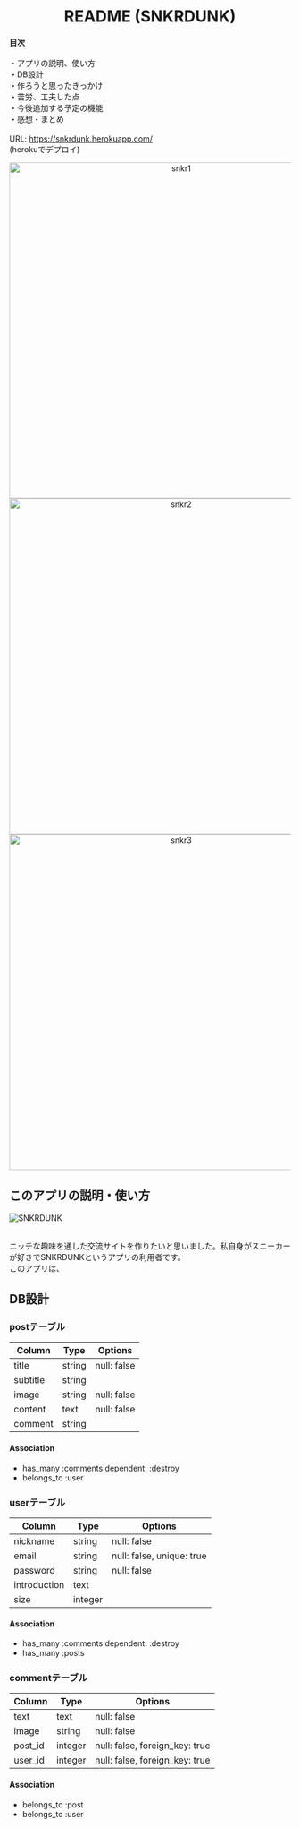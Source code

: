 <h1 align="center">README (SNKRDUNK)</h1>

<b>目次</b>
<br><br>
・アプリの説明、使い方
<br>
・DB設計
<br>
・作ろうと思ったきっかけ
<br>
・苦労、工夫した点
<br>
・今後追加する予定の機能
<br>
・感想・まとめ
<br><br>
URL: https://snkrdunk.herokuapp.com/
<br>
(herokuでデプロイ)

<p align="center">
  <img width="600" alt="snkr1" src="https://user-images.githubusercontent.com/57933144/73604734-e1b1cd80-45d8-11ea-8b20-a413c5edb400.png">


  <img width="600" alt="snkr2" src="https://user-images.githubusercontent.com/57933144/73604736-e9717200-45d8-11ea-9b0f-1aea65a0535d.png">


  <img width="600" alt="snkr3" src="https://user-images.githubusercontent.com/57933144/73604738-f1311680-45d8-11ea-8340-cfa3d39deeb4.png">

</p>

## このアプリの説明・使い方
![SNKRDUNK](https://i.gyazo.com/73d89f225551654128e9fdba83c0a158.gif)

<br>
ニッチな趣味を通した交流サイトを作りたいと思いました。私自身がスニーカーが好きでSNKRDUNKというアプリの利用者です。
<br>
このアプリは、


## DB設計
<!-- postは運営が出品していく形になっている -->
### postテーブル
|Column|Type|Options|
|------|----|-------|
|title|string|null: false|
|subtitle|string|
|image|string|null: false|
|content|text|null: false|
|comment|string|
#### Association
- has_many :comments dependent: :destroy
- belongs_to :user

### userテーブル
|Column|Type|Options|
|------|----|-------|
|nickname|string|null: false|
|email|string|null: false, unique: true|
|password|string|null: false|
|introduction|text|
|size|integer|
#### Association
- has_many :comments dependent: :destroy
- has_many :posts
<!-- - has_many :likes dependent: :destroy -->

### commentテーブル
|Column|Type|Options|
|------|----|-------|
|text|text|null: false|
|image|string|null: false|
|post_id|integer|null: false, foreign_key: true|
|user_id|integer|null: false, foreign_key: true|
#### Association
- belongs_to :post
- belongs_to :user

<!-- likeテーブルとネストcommentテーブルができそうなら追加する！ -->



